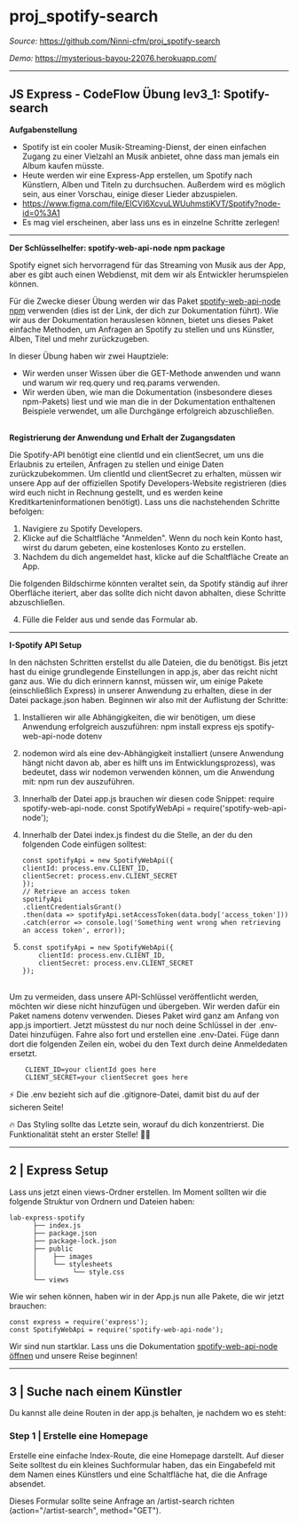 # proj_spotify-search

_Source:_ https://github.com/Ninni-cfm/proj_spotify-search

_Demo:_ https://mysterious-bayou-22076.herokuapp.com/

---

## JS Express - CodeFlow Übung lev3_1: Spotify-search

**Aufgabenstellung**

-   Spotify ist ein cooler Musik-Streaming-Dienst, der einen einfachen Zugang zu einer Vielzahl an Musik anbietet, ohne dass man jemals ein Album kaufen müsste.
-   Heute werden wir eine Express-App erstellen, um Spotify nach Künstlern, Alben und Titeln zu durchsuchen. Außerdem wird es möglich sein, aus einer Vorschau, einige dieser Lieder abzuspielen.
-   https://www.figma.com/file/EICVI6XcvuLWUuhmstiKVT/Spotify?node-id=0%3A1
-   Es mag viel erscheinen, aber lass uns es in einzelne Schritte zerlegen!

---

**Der Schlüsselhelfer: spotify-web-api-node npm package**

Spotify eignet sich hervorragend für das Streaming von Musik aus der App, aber es gibt auch einen Webdienst, mit dem wir als Entwickler herumspielen können.

Für die Zwecke dieser Übung werden wir das Paket [spotify-web-api-node npm](https://www.npmjs.com/package/spotify-web-api-node) verwenden (dies ist der Link, der dich zur Dokumentation führt).
Wie wir aus der Dokumentation herauslesen können, bietet uns dieses Paket einfache Methoden, um Anfragen an Spotify zu stellen und uns Künstler, Alben, Titel und mehr zurückzugeben.

In dieser Übung haben wir zwei Hauptziele:

-   Wir werden unser Wissen über die GET-Methode anwenden und wann und warum wir req.query und req.params verwenden.
-   Wir werden üben, wie man die Dokumentation (insbesondere dieses npm-Pakets) liest und wie man die in der Dokumentation enthaltenen Beispiele verwendet, um alle Durchgänge erfolgreich abzuschließen.

<br>**Registrierung der Anwendung und Erhalt der Zugangsdaten**

Die Spotify-API benötigt eine clientId und ein clientSecret, um uns die Erlaubnis zu erteilen, Anfragen zu stellen und einige Daten zurückzubekommen. Um clientId und clientSecret zu erhalten, müssen wir unsere App auf der offiziellen Spotify Developers-Website registrieren (dies wird euch nicht in Rechnung gestellt, und es werden keine Kreditkarteninformationen benötigt). Lass uns die nachstehenden Schritte befolgen:

1. Navigiere zu Spotify Developers.
2. Klicke auf die Schaltfläche "Anmelden". Wenn du noch kein Konto hast, wirst du darum gebeten, eine kostenloses Konto zu erstellen.
3. Nachdem du dich angemeldet hast, klicke auf die Schaltfläche Create an App.

Die folgenden Bildschirme könnten veraltet sein, da Spotify ständig auf ihrer Oberfläche iteriert, aber das sollte dich nicht davon abhalten, diese Schritte abzuschließen.

4. Fülle die Felder aus und sende das Formular ab.

---

**I-Spotify API Setup**

In den nächsten Schritten erstellst du alle Dateien, die du benötigst. Bis jetzt hast du einige grundlegende Einstellungen in app.js, aber das reicht nicht ganz aus. Wie du dich erinnern kannst, müssen wir, um einige Pakete (einschließlich Express) in unserer Anwendung zu erhalten, diese in der Datei package.json haben. Beginnen wir also mit der Auflistung der Schritte:

1. Installieren wir alle Abhängigkeiten, die wir benötigen, um diese Anwendung erfolgreich auszuführen: npm install express ejs spotify-web-api-node dotenv
2. nodemon wird als eine dev-Abhängigkeit installiert (unsere Anwendung hängt nicht davon ab, aber es hilft uns im Entwicklungsprozess), was bedeutet, dass wir nodemon verwenden können, um die Anwendung mit: npm run dev auszuführen.
3. Innerhalb der Datei app.js brauchen wir diesen code Snippet: require spotify-web-api-node.
   const SpotifyWebApi = require('spotify-web-api-node');

4. Innerhalb der Datei index.js findest du die Stelle, an der du den folgenden Code einfügen solltest:
    ```
    const spotifyApi = new SpotifyWebApi({
    clientId: process.env.CLIENT_ID,
    clientSecret: process.env.CLIENT_SECRET
    });
    // Retrieve an access token
    spotifyApi
    .clientCredentialsGrant()
    .then(data => spotifyApi.setAccessToken(data.body['access_token']))
    .catch(error => console.log('Something went wrong when retrieving an access token', error));
    ```
5. ```
   const spotifyApi = new SpotifyWebApi({
       clientId: process.env.CLIENT_ID,
       clientSecret: process.env.CLIENT_SECRET
   });
   ```

<br>
Um zu vermeiden, dass unsere API-Schlüssel veröffentlicht werden, möchten wir diese nicht hinzufügen und übergeben. Wir werden dafür ein Paket namens dotenv verwenden. Dieses Paket wird ganz am Anfang von app.js importiert. Jetzt müsstest du nur noch deine Schlüssel in der .env-Datei hinzufügen. Fahre also fort und erstellen eine .env-Datei. Füge dann dort die folgenden Zeilen ein, wobei du den Text durch deine Anmeldedaten ersetzt.

```
    CLIENT_ID=your clientId goes here
    CLIENT_SECRET=your clientSecret goes here
```

⚡ Die .env bezieht sich auf die .gitignore-Datei, damit bist du auf der sicheren Seite!

🔥 Das Styling sollte das Letzte sein, worauf du dich konzentrierst. Die Funktionalität steht an erster Stelle! 🙏🏻

---

## 2 | Express Setup

Lass uns jetzt einen views-Ordner erstellen. Im Moment sollten wir die folgende Struktur von Ordnern und Dateien haben:

```
lab-express-spotify
      ├── index.js
      ├── package.json
      ├── package-lock.json
      ├── public
      │    ├── images
      │    └── stylesheets
      │         └── style.css
      └── views
```

Wie wir sehen können, haben wir in der App.js nun alle Pakete, die wir jetzt brauchen:

```
const express = require('express');
const SpotifyWebApi = require('spotify-web-api-node');
```

Wir sind nun startklar. Lass uns die Dokumentation [spotify-web-api-node öffnen](https://www.npmjs.com/package/spotify-web-api-node) und unsere Reise beginnen!

---

## 3 | Suche nach einem Künstler

Du kannst alle deine Routen in der app.js behalten, je nachdem wo es steht:

### Step 1 | Erstelle eine Homepage

Erstelle eine einfache Index-Route, die eine Homepage darstellt. Auf dieser Seite solltest du ein kleines Suchformular haben, das ein Eingabefeld mit dem Namen eines Künstlers und eine Schaltfläche hat, die die Anfrage absendet.

Dieses Formular sollte seine Anfrage an /artist-search richten (action="/artist-search", method="GET").
